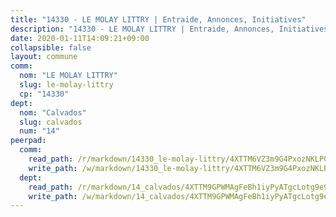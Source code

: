 ```yaml
---
title: "14330 - LE MOLAY LITTRY | Entraide, Annonces, Initiatives"
description: "14330 - LE MOLAY LITTRY | Entraide, Annonces, Initiatives"
date: 2020-01-11T14:09:21+09:00
collapsible: false
layout: commune
comm:
  nom: "LE MOLAY LITTRY"
  slug: le-molay-littry
  cp: "14330"
dept:
  nom: "Calvados"
  slug: calvados
  num: "14"
peerpad:
  comm:
    read_path: /r/markdown/14330_le-molay-littry/4XTTM6VZ3m9G4PxozNKLPGgAERqM5k6yCbGD2Qo7Ed9tTZBjx
    write_path: /w/markdown/14330_le-molay-littry/4XTTM6VZ3m9G4PxozNKLPGgAERqM5k6yCbGD2Qo7Ed9tTZBjx-K3TgUavJoEB8gEzNTaKZGsqvBb3CRCpewJSaVw7NQofqec8GW2KLKjwooMobZXqGFfVwCPD9KuiuqYeL6ppjcfKr9nSVPx11oHnwV8N47Jxw626ceRDmYb6xXFmFD7UnDyTwvGae
  dept:
    read_path: /r/markdown/14_calvados/4XTTM9GPWMAgFeBh1iyPyATgcLotg9e9APJpQBEyY3RZiUwJ6
    write_path: /w/markdown/14_calvados/4XTTM9GPWMAgFeBh1iyPyATgcLotg9e9APJpQBEyY3RZiUwJ6-K3TgUXWJAT2cYJ9ZstQphkkm2za8um5GwwXsivqaDFTgbhMDcHaRXnT3h69szAqCyvWcFfDim5fkwc6CXdUtyvPpirbD1TPAb6xCxpPN6dR3zzDRe29YehQYbhZdjvZYkgztJYvi
---
```


